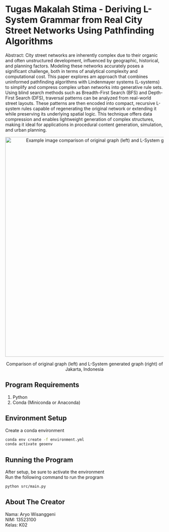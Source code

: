 # Tugas Makalah Stima - Deriving L-System Grammar from Real City Street Networks Using Pathfinding Algorithms   
Abstract: City street networks are inherently complex due to their organic and often unstructured development, influenced by geographic, historical, and planning factors. Modeling these networks accurately poses a significant challenge, both in terms of analytical complexity and computational cost. This paper explores am approach that combines uninformed pathfinding algorithms with Lindenmayer systems (L-systems) to simplify and compress complex urban networks into generative rule sets. Using blind search methods such as Breadth-First Search (BFS) and Depth-First Search (DFS), traversal patterns can be analyzed from real-world street layouts. These patterns are then encoded into compact, recursive L-system rules capable of regenerating the original network or extending it while preserving its underlying spatial logic. This technique offers data compression and enables lightweight generation of complex structures, making it ideal for applications in procedural content generation, simulation, and urban planning.

<p align="center">
<img src="https://github.com/user-attachments/assets/5fe3e8fa-ee8d-49df-8e65-b3d19ae52f38" alt="Example image comparison of original graph (left) and L-System generated graph (right)" width="700"/>
</p>
<p align="center">Comparison of original graph (left) and L-System generated graph (right) of Jakarta, Indonesia</p>

## Program Requirements
1. Python 
2. Conda (Miniconda or Anaconda)
## Environment Setup
Create a conda environment
```bash
conda env create -f environment.yml
conda activate geoenv
```
## Running the Program
After setup, be sure to activate the environment  
Run the following command to run the program
```bash
python src/main.py
```
## About The Creator
Nama: Aryo Wisanggeni  
NIM: 13523100  
Kelas: K02
